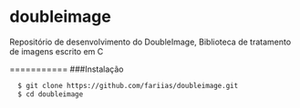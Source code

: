 doubleimage
===========

Repositório de desenvolvimento do DoubleImage, Biblioteca de tratamento de imagens escrito em C

===========
###Instalação
```sh
  $ git clone https://github.com/fariias/doubleimage.git
  $ cd doubleimage
```
